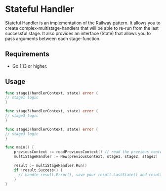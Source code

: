 # Stateful Handler

Stateful Handler is an implementation of the Railway pattern.
It allows you to create complex-multistage-handlers that will be able to re-run from the last successful stage.
It also provides an interface (State) that allows you to pass arguments between each stage-function.

## Requirements
- Go 1.13 or higher.

## Usage

```go
func stage1(handlerContext, state) error {
// stage1 logic
}

func stage3(handlerContext, state) error {
// stage3 logic
}

func stage3(handlerContext, state) error {
// stage3 logic
}

func main() {
    previousContext := readPreviousContext() // read the previous context from where you previously saved it (`nil` is allowed)
    multiStageHandler := New(previousContext, stage1, stage2, stage3)

    result := multiStageHandler.Run()
    if !result.Success() {
      // handle result.Error(), save your result.LastState() and result.FinalContext() etc..
    }
}
```
